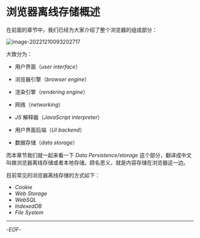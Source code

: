 # 浏览器离线存储概述



在前面的章节中，我们已经为大家介绍了整个浏览器的组成部分：



![image-20221210093202717](https://october-x-image-host.oss-cn-hangzhou.aliyuncs.com/markdown-imgsimage-20221210093202717.png)



大致分为：



- 用户界面（*user interface*）

- 浏览器引擎（*browser engine*）

- 渲染引擎（*rendering engine*）

- 网络（*networking*）

- *JS* 解释器（*JavaScript interpreter*）

- 用户界面后端（*UI backend*）

- 数据存储（*data storage*）



而本章节我们就一起来看一下 *Data Persistence/storage* 这个部分，翻译成中文叫做浏览器离线存储或者本地存储。顾名思义，就是内容存储在浏览器这一边。



目前常见的浏览器离线存储的方式如下：



- *Cookie*
- *Web Storage*
- *WebSQL*
- *IndexedDB*
- *File System*



------



-*EOF*-
